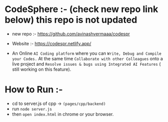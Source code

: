 # CodeSphere :- (check new repo link below) this repo is not updated 
* new repo :- https://github.com/avinashvermaaa/codespr
* Website :-  https://codespr.netlify.app/

*  An Online `AI Coding platform` where you can `Write, Debug and Compile your Codes.`
   At the same time `Collaborate with other Colleagues` onto a live project and `Resolve issues & bugs using Integrated AI Features` ( still working on this feature).


# How to Run :-
* cd to server.js of cpp -> `(pages/cpp/backend)`
* run `node server.js`
* then `open index.html` in chrome or your browser.
